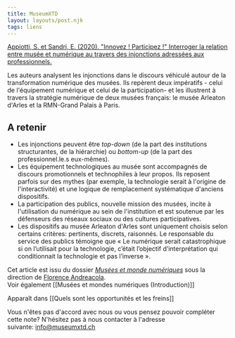 ```yaml
---
title: MuseumXTD
layout: layouts/post.njk
tags: liens
---
```

[Appiotti, S. et Sandri, E. (2020). "Innovez ! Participez !" Interroger la relation entre musée et numérique au travers des injonctions adressées aux professionnels.](https://journals.openedition.org/culturemusees/4383#tocto2n4) 

Les auteurs analysent les injonctions dans le discours véhiculé autour de la transformation numérique des musées. Ils repèrent deux impératifs - celui de l'équipement numérique et celui de la participation- et les illustrent à travers la stratégie numérique de deux musées français: le musée Arleaton d'Arles et la RMN-Grand Palais à Paris.


## A retenir
- Les injonctions peuvent être *top-down* (de la part des institutions structurantes, de la hiérarchie) ou *bottom-up* (de la part des professionnel.le.s eux-mêmes). 
- Les équipement technologiques au musée sont accompagnés de discours promotionnels et technophiles à leur propos. Ils reposent parfois sur des mythes (par exemple, la technologie serait à l'origine de l'interactivité) et une logique de remplacement systématique d'anciens dispositifs. 
- La participation des publics, nouvelle mission des musées, incite à l'utilisation du numérique au sein de l'institution et est soutenue par les défenseurs des réseaux sociaux ou des cultures participatives. 
- Les dispositifs au musée Arleaton d'Arles sont uniquement choisis selon certains critères: pertinents, discrets, raisonnés. Le responsable du service des publics témoigne que « Le numérique serait catastrophique si on l’utilisait pour la technologie, c’était l’objectif d’interprétation qui conditionnait la technologie et pas l’inverse ». 
  
Cet article est issu du dossier [*Musées et monde numériques*](https://journals.openedition.org/culturemusees/4353) sous la direction de [Florence Andreacola](http://andreacola.fr/).   
Voir également [[Musées et mondes numériques (Introduction)]]  

Apparaît dans [[Quels sont les opportunités et les freins]]

Vous n'êtes pas d'accord avec nous ou vous pensez pouvoir compléter cette note? N'hésitez pas à nous contacter à l'adresse suivante: [info@museumxtd.ch](mailto:info@museumxtd.ch)

